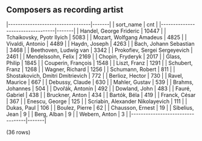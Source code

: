 ## Composers as recording artist

|----------------------------------|-------|
|            sort_name             |  cnt  |
|----------------------------------|-------|
| Handel, George Frideric          | 10447 |
| Tchaikovsky, Pyotr Ilyich        |  5083 |
| Mozart, Wolfgang Amadeus         |  4825 |
| Vivaldi, Antonio                 |  4489 |
| Haydn, Joseph                    |  4263 |
| Bach, Johann Sebastian           |  3468 |
| Beethoven, Ludwig van            |  3342 |
| Prokofiev, Sergei Sergeyevich    |  2461 |
| Mendelssohn, Felix               |  2169 |
| Chopin, Fryderyk                 |  2017 |
| Glass, Philip                    |  1845 |
| Couperin, François               |  1548 |
| Liszt, Franz                     |  1291 |
| Schubert, Franz                  |  1268 |
| Wagner, Richard                  |  1256 |
| Schumann, Robert                 |   811 |
| Shostakovich, Dmitri Dmitrievich |   772 |
| Berlioz, Hector                  |   730 |
| Ravel, Maurice                   |   667 |
| Debussy, Claude                  |   630 |
| Mahler, Gustav                   |   539 |
| Brahms, Johannes                 |   504 |
| Dvořák, Antonín                  |   492 |
| Dowland, John                    |   483 |
| Fauré, Gabriel                   |   438 |
| Bruckner, Anton                  |   434 |
| Bartók, Béla                     |   419 |
| Franck, César                    |   367 |
| Enescu, George                   |   125 |
| Scriabin, Alexander Nikolayevich |   111 |
| Dukas, Paul                      |   106 |
| Boulez, Pierre                   |    62 |
| Chausson, Ernest                 |    19 |
| Sibelius, Jean                   |     9 |
| Berg, Alban                      |     9 |
| Webern, Anton                    |     3 |
|----------------------------------|-------|

(36 rows)

